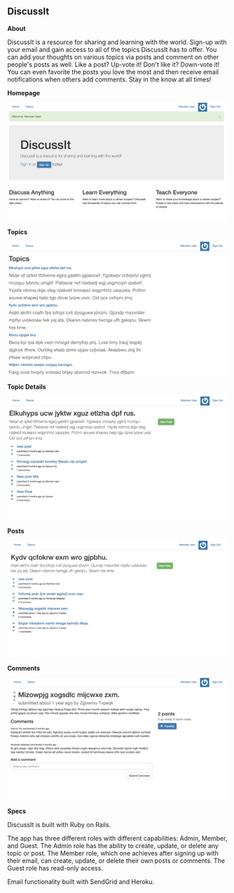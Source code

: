 ## DiscussIt

**About**

DiscussIt is a resource for sharing and learning with the world. Sign-up with your email and gain access to all of the topics DiscussIt has to offer. You can add your thoughts on various topics via posts and comment on other people's posts as well. Like a post? Up-vote it! Don't like it? Down-vote it! You can even favorite the posts you love the most and then receive email notifications when others add comments. Stay in the know at all times!

**Homepage**

<img src="app/assets/images/Homepage.png" >

**Topics**

<img src="app/assets/images/Topics.png" >

**Topic Details**

<img src="app/assets/images/TopicDetail.png" >

**Posts**

<img src="app/assets/images/Posts.png" >

**Comments**

<img src="app/assets/images/Comments.png" >

**Specs**

DiscussIt is built with Ruby on Rails.

The app has three different roles with different capabilities: Admin, Member, and Guest. The Admin role has the ability to create, update, or delete any topic or post. The Member role, which one achieves after signing up with their email, can create, update, or delete their own posts or comments. The Guest role has read-only access.

Email functionality built with SendGrid and Heroku.
